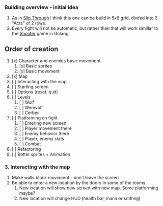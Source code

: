 ### Building overview - initial idea

1. As in [Slip Through](https://github.com/TytusKolpak/SlipThroughGame) I think this one can be build in 5x6 grid, divded into 3 "Acts" of 2 rows.
2. Every fight will not be automatic, but rather than that will work simillar to the [Shooter](https://github.com/TytusKolpak/Shooter) game in Golang.

## Order of creation
1. [x] Character and enemies basic movement 
   1. [x] Basic sprites
   2. [x] Basic movement
2. [x] Map
3. [ ] Interacting with the map
4. [ ] Starting screen
5. [ ] Options (reset, quit)
6. [ ] Levels
   1. [ ] Wolf
   2. [ ] Werevolf
   3. [ ] Cerber
7. [ ] Platforming on fight
   1. [ ] Entering new screen
   2. [ ] Player movement there
   3. [ ] Enemy behavior there
   4. [ ] Player, enemy stats
   5. [ ] Combat
8. [ ] Refactoring
9. [ ] Better sprites + Animation

### 3. Interacting with the map

1. Make walls block movement - don't leave the screen
1. Be able to enter a new location by the doors in some of the rooms
	1. New location will show new screen with new map. Some platforming maybe?
	1. New location will change HUD (health bar, mana or smthng)
